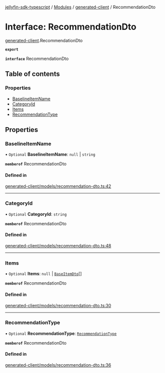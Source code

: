 [jellyfin-sdk-typescript](../README.md) / [Modules](../modules.md) / [generated-client](../modules/generated_client.md) / RecommendationDto

# Interface: RecommendationDto

[generated-client](../modules/generated_client.md).RecommendationDto

**`export`**

**`interface`** RecommendationDto

## Table of contents

### Properties

- [BaselineItemName](generated_client.RecommendationDto.md#baselineitemname)
- [CategoryId](generated_client.RecommendationDto.md#categoryid)
- [Items](generated_client.RecommendationDto.md#items)
- [RecommendationType](generated_client.RecommendationDto.md#recommendationtype)

## Properties

### BaselineItemName

• `Optional` **BaselineItemName**: ``null`` \| `string`

**`memberof`** RecommendationDto

#### Defined in

[generated-client/models/recommendation-dto.ts:42](https://github.com/thornbill/jellyfin-sdk-typescript/blob/0f61f16/src/generated-client/models/recommendation-dto.ts#L42)

___

### CategoryId

• `Optional` **CategoryId**: `string`

**`memberof`** RecommendationDto

#### Defined in

[generated-client/models/recommendation-dto.ts:48](https://github.com/thornbill/jellyfin-sdk-typescript/blob/0f61f16/src/generated-client/models/recommendation-dto.ts#L48)

___

### Items

• `Optional` **Items**: ``null`` \| [`BaseItemDto`](generated_client.BaseItemDto.md)[]

**`memberof`** RecommendationDto

#### Defined in

[generated-client/models/recommendation-dto.ts:30](https://github.com/thornbill/jellyfin-sdk-typescript/blob/0f61f16/src/generated-client/models/recommendation-dto.ts#L30)

___

### RecommendationType

• `Optional` **RecommendationType**: [`RecommendationType`](../enums/generated_client.RecommendationType.md)

**`memberof`** RecommendationDto

#### Defined in

[generated-client/models/recommendation-dto.ts:36](https://github.com/thornbill/jellyfin-sdk-typescript/blob/0f61f16/src/generated-client/models/recommendation-dto.ts#L36)

